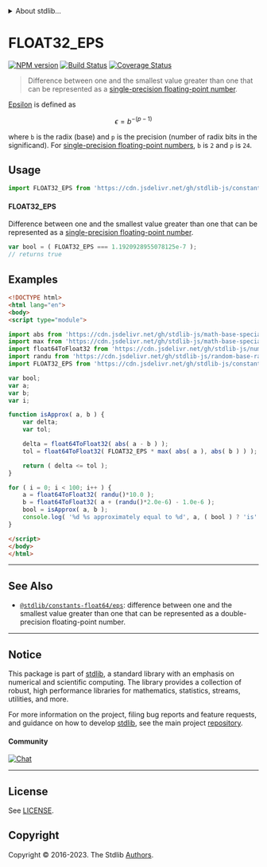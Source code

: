 <!--

@license Apache-2.0

Copyright (c) 2018 The Stdlib Authors.

Licensed under the Apache License, Version 2.0 (the "License");
you may not use this file except in compliance with the License.
You may obtain a copy of the License at

   http://www.apache.org/licenses/LICENSE-2.0

Unless required by applicable law or agreed to in writing, software
distributed under the License is distributed on an "AS IS" BASIS,
WITHOUT WARRANTIES OR CONDITIONS OF ANY KIND, either express or implied.
See the License for the specific language governing permissions and
limitations under the License.

-->


<details>
  <summary>
    About stdlib...
  </summary>
  <p>We believe in a future in which the web is a preferred environment for numerical computation. To help realize this future, we've built stdlib. stdlib is a standard library, with an emphasis on numerical and scientific computation, written in JavaScript (and C) for execution in browsers and in Node.js.</p>
  <p>The library is fully decomposable, being architected in such a way that you can swap out and mix and match APIs and functionality to cater to your exact preferences and use cases.</p>
  <p>When you use stdlib, you can be absolutely certain that you are using the most thorough, rigorous, well-written, studied, documented, tested, measured, and high-quality code out there.</p>
  <p>To join us in bringing numerical computing to the web, get started by checking us out on <a href="https://github.com/stdlib-js/stdlib">GitHub</a>, and please consider <a href="https://opencollective.com/stdlib">financially supporting stdlib</a>. We greatly appreciate your continued support!</p>
</details>

# FLOAT32_EPS

[![NPM version][npm-image]][npm-url] [![Build Status][test-image]][test-url] [![Coverage Status][coverage-image]][coverage-url] <!-- [![dependencies][dependencies-image]][dependencies-url] -->

> Difference between one and the smallest value greater than one that can be represented as a [single-precision floating-point number][ieee754].

<section class="intro">

[Epsilon][machine-epsilon] is defined as

<!-- <equation class="equation" label="eq:epsilon_float32" align="center" raw="\epsilon = b^{-(p-1)}" alt="Epsilon for a single-precision floating-point number."> -->

```math
\epsilon = b^{-(p-1)}
```

<!-- <div class="equation" align="center" data-raw-text="\epsilon = b^{-(p-1)}" data-equation="eq:epsilon_float32">
    <img src="https://cdn.jsdelivr.net/gh/stdlib-js/stdlib@5d87cc7cb2c58aeb732872f89562d2c89571cc8a/lib/node_modules/@stdlib/constants/float32/eps/docs/img/equation_epsilon_float32.svg" alt="Epsilon for a single-precision floating-point number.">
    <br>
</div> -->

<!-- </equation> -->

where `b` is the radix (base) and `p` is the precision (number of radix bits in the significand). For [single-precision floating-point numbers][ieee754], `b` is `2` and `p` is `24`.

</section>

<!-- /.intro -->



<section class="usage">

## Usage

```javascript
import FLOAT32_EPS from 'https://cdn.jsdelivr.net/gh/stdlib-js/constants-float32-eps@v0.1.1-esm/index.mjs';
```

#### FLOAT32_EPS

Difference between one and the smallest value greater than one that can be represented as a [single-precision floating-point number][ieee754].

```javascript
var bool = ( FLOAT32_EPS === 1.1920928955078125e-7 );
// returns true
```

</section>

<!-- /.usage -->

<section class="examples">

## Examples

<!-- eslint no-undef: "error" -->

```html
<!DOCTYPE html>
<html lang="en">
<body>
<script type="module">

import abs from 'https://cdn.jsdelivr.net/gh/stdlib-js/math-base-special-abs@esm/index.mjs';
import max from 'https://cdn.jsdelivr.net/gh/stdlib-js/math-base-special-max@esm/index.mjs';
import float64ToFloat32 from 'https://cdn.jsdelivr.net/gh/stdlib-js/number-float64-base-to-float32@esm/index.mjs';
import randu from 'https://cdn.jsdelivr.net/gh/stdlib-js/random-base-randu@esm/index.mjs';
import FLOAT32_EPS from 'https://cdn.jsdelivr.net/gh/stdlib-js/constants-float32-eps@v0.1.1-esm/index.mjs';

var bool;
var a;
var b;
var i;

function isApprox( a, b ) {
    var delta;
    var tol;

    delta = float64ToFloat32( abs( a - b ) );
    tol = float64ToFloat32( FLOAT32_EPS * max( abs( a ), abs( b ) ) );

    return ( delta <= tol );
}

for ( i = 0; i < 100; i++ ) {
    a = float64ToFloat32( randu()*10.0 );
    b = float64ToFloat32( a + (randu()*2.0e-6) - 1.0e-6 );
    bool = isApprox( a, b );
    console.log( '%d %s approximately equal to %d', a, ( bool ) ? 'is' : 'is not', b );
}

</script>
</body>
</html>
```

</section>

<!-- /.examples -->

<!-- C interface documentation. -->



<!-- Section for related `stdlib` packages. Do not manually edit this section, as it is automatically populated. -->

<section class="related">

* * *

## See Also

-   <span class="package-name">[`@stdlib/constants-float64/eps`][@stdlib/constants/float64/eps]</span><span class="delimiter">: </span><span class="description">difference between one and the smallest value greater than one that can be represented as a double-precision floating-point number.</span>

</section>

<!-- /.related -->

<!-- Section for all links. Make sure to keep an empty line after the `section` element and another before the `/section` close. -->


<section class="main-repo" >

* * *

## Notice

This package is part of [stdlib][stdlib], a standard library with an emphasis on numerical and scientific computing. The library provides a collection of robust, high performance libraries for mathematics, statistics, streams, utilities, and more.

For more information on the project, filing bug reports and feature requests, and guidance on how to develop [stdlib][stdlib], see the main project [repository][stdlib].

#### Community

[![Chat][chat-image]][chat-url]

---

## License

See [LICENSE][stdlib-license].


## Copyright

Copyright &copy; 2016-2023. The Stdlib [Authors][stdlib-authors].

</section>

<!-- /.stdlib -->

<!-- Section for all links. Make sure to keep an empty line after the `section` element and another before the `/section` close. -->

<section class="links">

[npm-image]: http://img.shields.io/npm/v/@stdlib/constants-float32-eps.svg
[npm-url]: https://npmjs.org/package/@stdlib/constants-float32-eps

[test-image]: https://github.com/stdlib-js/constants-float32-eps/actions/workflows/test.yml/badge.svg?branch=v0.1.1
[test-url]: https://github.com/stdlib-js/constants-float32-eps/actions/workflows/test.yml?query=branch:v0.1.1

[coverage-image]: https://img.shields.io/codecov/c/github/stdlib-js/constants-float32-eps/main.svg
[coverage-url]: https://codecov.io/github/stdlib-js/constants-float32-eps?branch=main

<!--

[dependencies-image]: https://img.shields.io/david/stdlib-js/constants-float32-eps.svg
[dependencies-url]: https://david-dm.org/stdlib-js/constants-float32-eps/main

-->

[chat-image]: https://img.shields.io/gitter/room/stdlib-js/stdlib.svg
[chat-url]: https://app.gitter.im/#/room/#stdlib-js_stdlib:gitter.im

[stdlib]: https://github.com/stdlib-js/stdlib

[stdlib-authors]: https://github.com/stdlib-js/stdlib/graphs/contributors

[umd]: https://github.com/umdjs/umd
[es-module]: https://developer.mozilla.org/en-US/docs/Web/JavaScript/Guide/Modules

[deno-url]: https://github.com/stdlib-js/constants-float32-eps/tree/deno
[umd-url]: https://github.com/stdlib-js/constants-float32-eps/tree/umd
[esm-url]: https://github.com/stdlib-js/constants-float32-eps/tree/esm
[branches-url]: https://github.com/stdlib-js/constants-float32-eps/blob/main/branches.md

[stdlib-license]: https://raw.githubusercontent.com/stdlib-js/constants-float32-eps/main/LICENSE

[ieee754]: https://en.wikipedia.org/wiki/IEEE_754-1985

[machine-epsilon]: https://en.wikipedia.org/wiki/Machine_epsilon

<!-- <related-links> -->

[@stdlib/constants/float64/eps]: https://github.com/stdlib-js/constants-float64-eps/tree/esm

<!-- </related-links> -->

</section>

<!-- /.links -->
